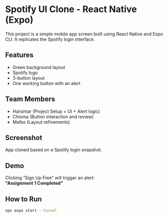 # Spotify UI Clone - React Native (Expo)

This project is a simple mobile app screen built using React Native and Expo CLI. It replicates the Spotify login interface.

## Features

- Green background layout
- Spotify logo
- 3-button layout
- One working button with an alert

## Team Members

- Harsimar (Project Setup + UI + Alert logic)
- Chioma (Button interaction and review)
- Melbo (Layout refinements)

## Screenshot

App cloned based on a Spotify login snapshot.

## Demo

Clicking “Sign Up Free” will trigger an alert:  
**"Assignment 1 Completed"**

## How to Run

```bash
npx expo start --tunnel
